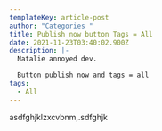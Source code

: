 ```yaml
---
templateKey: article-post
author: "Categories "
title: Publish now button Tags = All
date: 2021-11-23T03:40:02.900Z
description: |-
  Natalie annoyed dev.

  Button publish now and tags = all  
tags:
  - All
---
```

asdfghjklzxcvbnm,.sdfghjk